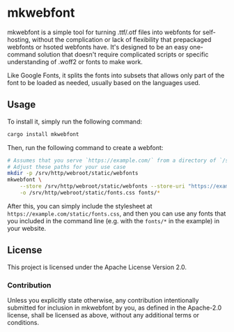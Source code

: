 # mkwebfont

mkwebfont is a simple tool for turning .ttf/.otf files into webfonts for self-hosting, without the complication or lack
of flexibility that prepackaged webfonts or hsoted webfonts have. It's designed to be an easy one-command solution
that doesn't require complicated scripts or specific understanding of .woff2 or fonts to make work.

Like Google Fonts, it splits the fonts into subsets that allows only part of the font to be loaded as needed,
usually based on the languages used.

## Usage

To install it, simply run the following command:
```bash
cargo install mkwebfont
```

Then, run the following command to create a webfont:
```bash
# Assumes that you serve `https://example.com/` from a directory of `/srv/http/root`.
# Adjust these paths for your use case
mkdir -p /srv/http/webroot/static/webfonts
mkwebfont \
    --store /srv/http/webroot/static/webfonts --store-uri "https://example.com/static/webfonts/" \
    -o /srv/http/webroot/static/fonts.css fonts/* 
```

After this, you can simply include the stylesheet at `https://example.com/static/fonts.css`, and then you can use any
fonts that you included in the command line (e.g. with the `fonts/*` in the example) in your website.

## License

This project is licensed under the Apache License Version 2.0.

### Contribution

Unless you explicitly state otherwise, any contribution intentionally submitted for inclusion in mkwebfont by you, as
defined in the Apache-2.0 license, shall be licensed as above, without any additional terms or conditions.
